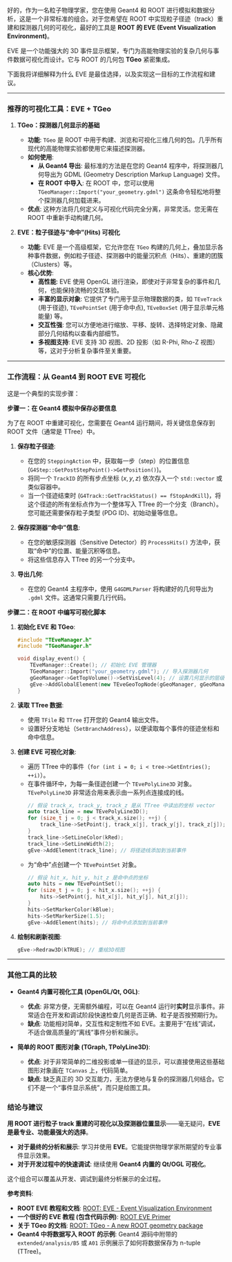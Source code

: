 好的，作为一名粒子物理学家，您在使用 Geant4 和 ROOT 进行模拟和数据分析，这是一个非常标准的组合。对于您希望在 ROOT 中实现粒子径迹（track）重建和探测器几何的可视化，最好的工具是 **ROOT 的 EVE (Event Visualization Environment)**。

EVE 是一个功能强大的 3D 事件显示框架，专门为高能物理实验的复杂几何与事件数据可视化而设计。它与 ROOT 的几何包 **TGeo** 紧密集成。

下面我将详细解释为什么 EVE 是最佳选择，以及实现这一目标的工作流程和建议。

-----

### 推荐的可视化工具：EVE + TGeo

1.  **TGeo：探测器几何显示的基础**

      * **功能**: `TGeo` 是 ROOT 中用于构建、浏览和可视化三维几何的包。几乎所有现代的高能物理实验都使用它来描述探测器。
      * **如何使用**:
          * **从 Geant4 导出**: 最标准的方法是在您的 Geant4 程序中，将探测器几何导出为 GDML (Geometry Description Markup Language) 文件。
          * **在 ROOT 中导入**: 在 ROOT 中，您可以使用 `TGeoManager::Import("your_geometry.gdml")` 这条命令轻松地将整个探测器几何加载进来。
      * **优点**: 这种方法将几何定义与可视化代码完全分离，非常灵活。您无需在 ROOT 中重新手动构建几何。

2.  **EVE：粒子径迹与“命中”(Hits) 可视化**

      * **功能**: EVE 是一个高级框架，它允许您在 `TGeo` 构建的几何上，叠加显示各种事件数据，例如粒子径迹、探测器中的能量沉积点（Hits）、重建的团簇（Clusters）等。
      * **核心优势**:
          * **高性能**: EVE 使用 OpenGL 进行渲染，即使对于非常复杂的事件和几何，也能保持流畅的交互体验。
          * **丰富的显示对象**: 它提供了专门用于显示物理数据的类，如 `TEveTrack` (用于径迹), `TEvePointSet` (用于命中点), `TEveBoxSet` (用于显示单元格能量) 等。
          * **交互性强**: 您可以方便地进行缩放、平移、旋转、选择特定对象、隐藏部分几何结构以查看内部细节。
          * **多视图支持**: EVE 支持 3D 视图、2D 投影（如 R-Phi, Rho-Z 视图）等，这对于分析复杂事件至关重要。

-----

### 工作流程：从 Geant4 到 ROOT EVE 可视化

这是一个典型的实现步骤：

**步骤一：在 Geant4 模拟中保存必要信息**

为了在 ROOT 中重建可视化，您需要在 Geant4 运行期间，将关键信息保存到 ROOT 文件（通常是 TTree）中。

1.  **保存粒子径迹**:

      * 在您的 `SteppingAction` 中，获取每一步（step）的位置信息 (`G4Step::GetPostStepPoint()->GetPosition()`)。
      * 将同一个 `TrackID` 的所有步点坐标 $(x, y, z)$ 依次存入一个 `std::vector` 或类似容器中。
      * 当一个径迹结束时 (`G4Track::GetTrackStatus() == fStopAndKill`)，将这个径迹的所有坐标点作为一个整体写入 TTree 的一个分支（Branch）。您可能还需要保存粒子类型 (PDG ID)、初始动量等信息。

2.  **保存探测器“命中”信息**:

      * 在您的敏感探测器（Sensitive Detector）的 `ProcessHits()` 方法中，获取“命中”的位置、能量沉积等信息。
      * 将这些信息存入 TTree 的另一个分支中。

3.  **导出几何**:

      * 在您的 Geant4 主程序中，使用 `G4GDMLParser` 将构建好的几何导出为 `.gdml` 文件。这通常只需要几行代码。

**步骤二：在 ROOT 中编写可视化脚本**

1.  **初始化 EVE 和 TGeo**:

    ```cpp
    #include "TEveManager.h"
    #include "TGeoManager.h"

    void display_event() {
        TEveManager::Create(); // 初始化 EVE 管理器
        TGeoManager::Import("your_geometry.gdml"); // 导入探测器几何
        gGeoManager->GetTopVolume()->SetVisLevel(4); // 设置几何显示的层级
        gEve->AddGlobalElement(new TEveGeoTopNode(gGeoManager, gGeoManager->GetTopNode())); // 将几何添加到 EVE 场景
    }
    ```

2.  **读取 TTree 数据**:

      * 使用 `TFile` 和 `TTree` 打开您的 Geant4 输出文件。
      * 设置好分支地址（`SetBranchAddress`），以便读取每个事件的径迹坐标和命中信息。

3.  **创建 EVE 可视化对象**:

      * 遍历 TTree 中的事件（`for (int i = 0; i < tree->GetEntries(); ++i)`）。
      * 在事件循环中，为每一条径迹创建一个 `TEvePolyLine3D` 对象。`TEvePolyLine3D` 非常适合用来表示由一系列点连接成的线。
        ```cpp
        // 假设 track_x, track_y, track_z 是从 TTree 中读出的坐标 vector
        auto track_line = new TEvePolyLine3D();
        for (size_t j = 0; j < track_x.size(); ++j) {
            track_line->SetPoint(j, track_x[j], track_y[j], track_z[j]);
        }
        track_line->SetLineColor(kRed);
        track_line->SetLineWidth(2);
        gEve->AddElement(track_line); // 将径迹线添加到当前事件
        ```
      * 为“命中”点创建一个 `TEvePointSet` 对象。
        ```cpp
        // 假设 hit_x, hit_y, hit_z 是命中点的坐标
        auto hits = new TEvePointSet();
        for (size_t j = 0; j < hit_x.size(); ++j) {
            hits->SetPoint(j, hit_x[j], hit_y[j], hit_z[j]);
        }
        hits->SetMarkerColor(kBlue);
        hits->SetMarkerSize(1.5);
        gEve->AddElement(hits); // 将命中点添加到当前事件
        ```

4.  **绘制和刷新视图**:

    ```cpp
    gEve->Redraw3D(kTRUE); // 重绘3D视图
    ```

-----

### 其他工具的比较

  * **Geant4 内置可视化工具 (OpenGL/Qt, OGL)**:

      * **优点**: 非常方便，无需额外编程，可以在 Geant4 运行时**实时**显示事件。非常适合在开发和调试阶段快速检查几何是否正确、粒子是否按预期行为。
      * **缺点**: 功能相对简单，交互性和定制性不如 EVE。主要用于“在线”调试，不适合做高质量的“离线”事件分析和展示。

  * **简单的 ROOT 图形对象 (TGraph, TPolyLine3D)**:

      * **优点**: 对于非常简单的二维投影或单一径迹的显示，可以直接使用这些基础图形对象画在 `TCanvas` 上，代码简单。
      * **缺点**: 缺乏真正的 3D 交互能力，无法方便地与复杂的探测器几何结合。它们不是一个“事件显示系统”，而只是绘图工具。

### 结论与建议

**用 ROOT 进行粒子 track 重建的可视化以及探测器位置显示**——毫无疑问，**EVE 是最专业、功能最强大的选择**。

  * **对于最终的分析和展示**: 学习并使用 **EVE**。它能提供物理学家所期望的专业事件显示效果。
  * **对于开发过程中的快速调试**: 继续使用 **Geant4 内置的 Qt/OGL 可视化**。

这个组合可以覆盖从开发、调试到最终分析展示的全过程。

**参考资料**:

  * **ROOT EVE 教程和文档**: [ROOT: EVE - Event Visualization Environment](https://www.google.com/search?q=https://root.cern/docs/master/classTEveManager.html)
  * **一个很好的 EVE 教程 (包含代码示例)**: [ROOT EVE Primer](https://www.google.com/search?q=https://root.cern.ch/doc/master/group__EVE__Primer.html)
  * **关于 TGeo 的文档**: [ROOT: TGeo - A new ROOT geometry package](https://www.google.com/search?q=https://root.cern.ch/root-geometry-package)
  * **Geant4 中将数据写入 ROOT 的示例**: Geant4 源码中附带的 `extended/analysis/B5` 或 `A01` 示例展示了如何将数据保存为 n-tuple (TTree)。